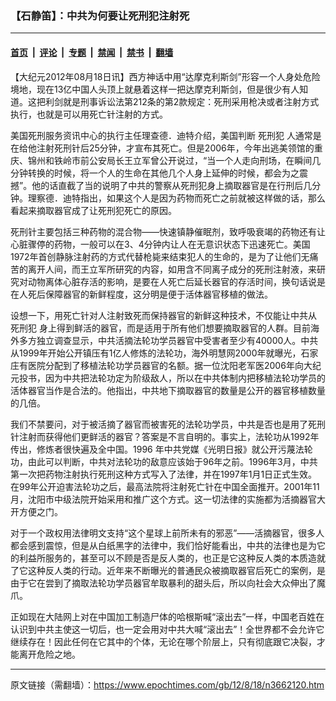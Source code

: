 ### 【石静笛】：中共为何要让死刑犯注射死

---

#### [首页](../../../..?n3662120) &nbsp;|&nbsp; [评论](../../../../../epoch-comment?n3662120) &nbsp;|&nbsp; [专题](../../../../../epoch-special?n3662120) &nbsp;|&nbsp; [禁闻](../../../../../epoch-news?n3662120) &nbsp;|&nbsp; [禁书](../../../../../books?n3662120) &nbsp;|&nbsp; [翻墙](https://github.com/gfw-breaker/nogfw/blob/master/README.md?n3662120)


<div class="post_content" id="artbody" itemprop="articleBody">
 <!-- article content begin -->
 <p>
  【大纪元2012年08月18日讯】西方神话中用“达摩克利斯剑”形容一个人身处危险境地，现在13亿中国人头顶上就悬着这样一把达摩克利斯剑，但是很少有人知道。这把利剑就是刑事诉讼法第212条的第2款规定：死刑采用枪决或者注射方式执行，也就是可以用死亡针注射的方式。
 </p>
 <p>
  美国死刑服务资讯中心的执行主任理查德．迪特介绍，美国判断
  <ok href="https://www.epochtimes.com/gb/tag/%E6%AD%BB%E5%88%91%E7%8A%AF.html">
   死刑犯
  </ok>
  人通常是在给他注射死刑针后25分钟，才宣布其死亡。但是2006年，今年出逃美领馆的重庆、锦州和铁岭市前公安局长王立军曾公开说过，“当一个人走向刑场，在瞬间几分钟转换的时候，将一个人的生命在其他几个人身上延伸的时候，都会为之震撼”。他的话直截了当的说明了中共的警察从死刑犯身上摘取器官是在行刑后几分钟。理察德．迪特指出，如果这个人是因为药物而死亡之前就被这样做的话，那么看起来摘取器官成了让死刑犯死亡的原因。
 </p>
 <p>
  死刑针主要包括三种药物的混合物——快速镇静催眠剂，致呼吸衰竭的药物还有让心脏骤停的药物，一般可以在3、4分钟内让人在无意识状态下迅速死亡。美国1972年首创静脉注射药的方式代替枪毙来结束犯人的生命的，是为了让他们无痛苦的离开人间，而王立军所研究的内容，如用含不同离子成分的死刑注射液，来研究对动物离体心脏存活的影响，是要在人死亡后延长器官的存活时间，换句话说是在人死后保障器官的新鲜程度，这分明是便于活体器官移植的做法。
 </p>
 <p>
  设想一下，用死亡针对人注射致死而保持器官的新鲜这种技术，不仅能让中共从
  <ok href="https://www.epochtimes.com/gb/tag/%E6%AD%BB%E5%88%91%E7%8A%AF.html">
   死刑犯
  </ok>
  身上得到鲜活的器官，而是适用于所有他们想要摘取器官的人群。目前海外多方独立调查显示，中共活摘法轮功学员器官中受害者至少有40000人。中共从1999年开始公开镇压有1亿人修炼的法轮功，海外明慧网2000年就曝光，石家庄有医院分配到了移植法轮功学员器官的名额。据一位沈阳老军医2006年向大纪元投书，因为中共把法轮功定为阶级敌人，所以在中共体制内把移植法轮功学员的活体器官当作是合法的。他指出，中共地下摘取器官的数量是公开的器官移植数量的几倍。
 </p>
 <p>
  我们不禁要问，对于被活摘了器官而被害死的法轮功学员，中共是否也是用了死刑针注射而获得他们更鲜活的器官？答案是不言自明的。事实上，法轮功从1992年传出，修炼者很快遍及全中国。1996 年中共党媒《光明日报》就公开污蔑法轮功，由此可以判断，中共对法轮功的敌意应该始于96年之前。1996年3月，中共第一次把药物注射执行死刑这种方式写入了法律，并在1997年1月1日正式生效。在99年公开迫害法轮功之后，最高法院将注射死亡针在中国全面推开。2001年11月，沈阳市中级法院开始采用和推广这个方式。这一切法律的实施都为活摘器官大开方便之门。
 </p>
 <p>
  对于一个政权用法律明文支持“这个星球上前所未有的邪恶”——活摘器官，很多人都会感到震惊，但是从白纸黑字的法律中，我们恰好能看出，中共的法律也是为它的利益所服务的，甚至可以不顾是否是反人类的，也正是它这种反人类的本质造就了它这种反人类的行动。近年来不断曝光的普通民众被摘取器官后死亡的案例，是由于它在尝到了摘取法轮功学员器官牟取暴利的甜头后，所以向社会大众伸出了魔爪。
 </p>
 <p>
  正如现在大陆网上对在中国加工制造尸体的哈根斯喊“滚出去”一样，中国老百姓在认识到中共主使这一切后，也一定会用对中共大喊“滚出去”！全世界都不会允许它继续存在！因此任何在它其中的个体，无论在哪个阶层上，只有彻底跟它决裂，才能离开危险之地。
 </p>
 <p>
  <!-- article content end -->
  <div id="below_article_ad">
  </div>
 </p>
</div>


---

原文链接（需翻墙）：https://www.epochtimes.com/gb/12/8/18/n3662120.htm